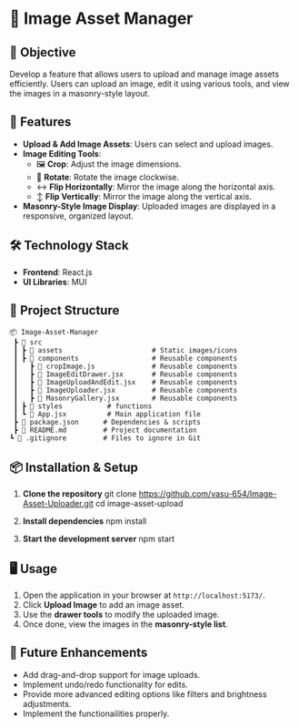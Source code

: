 # 📸 Image Asset Manager

## 🎯 Objective
Develop a feature that allows users to upload and manage image assets efficiently. Users can upload an image, edit it using various tools, and view the images in a masonry-style layout.

## 🚀 Features
- **Upload & Add Image Assets**: Users can select and upload images.
- **Image Editing Tools**:
  - 🖼️ **Crop**: Adjust the image dimensions.
  - 🔄 **Rotate**: Rotate the image clockwise.
  - ↔️ **Flip Horizontally**: Mirror the image along the horizontal axis.
  - ↕️ **Flip Vertically**: Mirror the image along the vertical axis.
- **Masonry-Style Image Display**: Uploaded images are displayed in a responsive, organized layout.

## 🛠️ Technology Stack
- **Frontend**: React.js
- **UI Libraries**: MUI

## 📂 Project Structure
```
📦 Image-Asset-Manager
 ┣ 📂 src
 ┃ ┣ 📂 assets                      # Static images/icons      
 ┃ ┣ 📂 components                  # Reusable components
 ┃   ┣ 📂 cropImage.js              # Reusable components 
 ┃   ┣ 📂 ImageEditDrawer.jsx       # Reusable components
 ┃   ┣ 📂 ImageUploadAndEdit.jsx    # Reusable components
 ┃   ┣ 📂 ImageUploader.jsx         # Reusable components
 ┃   ┣ 📂 MasonryGallery.jsx        # Reusable components
 ┃ ┣ 📂 styles           # functions
 ┃ ┗ 📜 App.jsx          # Main application file
 ┣ 📜 package.json      # Dependencies & scripts
 ┣ 📜 README.md         # Project documentation
┗ 📜 .gitignore         # Files to ignore in Git
```

## 📦 Installation & Setup
1. **Clone the repository**
   git clone https://github.com/vasu-654/Image-Asset-Uploader.git
   cd image-asset-upload

2. **Install dependencies**
   npm install

3. **Start the development server**
   npm start


## 🖥️ Usage
1. Open the application in your browser at `http://localhost:5173/`.
2. Click **Upload Image** to add an image asset.
3. Use the **drawer tools** to modify the uploaded image.
4. Once done, view the images in the **masonry-style list**.

## 🔧 Future Enhancements
- Add drag-and-drop support for image uploads.
- Implement undo/redo functionality for edits.
- Provide more advanced editing options like filters and brightness adjustments.
- Implement the functionailities properly.


